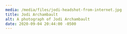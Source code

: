 ```yaml
---
media: /media/files/jodi-headshot-from-internet.jpg
title: Jodi Archambault
alt: A photograph of Jodi Archambault
date: 2020-09-04 20:44:00 -0500
---
```

